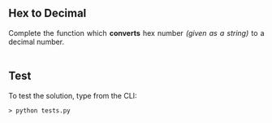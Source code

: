 ## Hex to Decimal

<p align="justify">
Complete the function which <b>converts</b> hex number <i>(given as a string)</i> to a decimal number.
<br/><br/>


## Test
To test the solution, type from the CLI:   
	
	> python tests.py  

</p>
  
